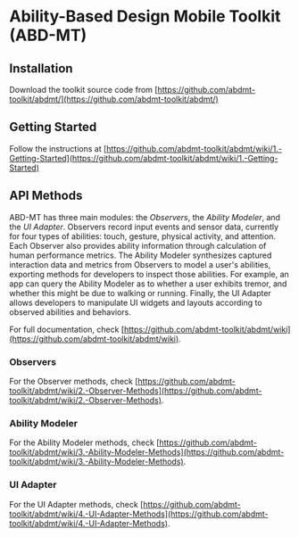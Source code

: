 # Ability-Based Design Mobile Toolkit (ABD-MT)

## Installation

Download the toolkit source code from [https://github.com/abdmt-toolkit/abdmt/](https://github.com/abdmt-toolkit/abdmt/)

## Getting Started

Follow the instructions at [https://github.com/abdmt-toolkit/abdmt/wiki/1.-Getting-Started](https://github.com/abdmt-toolkit/abdmt/wiki/1.-Getting-Started)

## API Methods

ABD-MT has three main modules: the _Observers_, the _Ability Modeler_, and the _UI Adapter_. Observers record input events and sensor data, currently for four types of abilities: touch, gesture, physical activity, and attention. Each Observer also provides ability information through calculation of human performance metrics. The Ability Modeler synthesizes captured interaction data and metrics from Observers to model a user's abilities, exporting methods for developers to inspect those abilities. For example, an app can query the Ability Modeler as to whether a user exhibits tremor, and whether this might be due to walking or running. Finally, the UI Adapter allows developers to manipulate UI widgets and layouts according to observed abilities and behaviors. 

For full documentation, check [https://github.com/abdmt-toolkit/abdmt/wiki](https://github.com/abdmt-toolkit/abdmt/wiki).

### Observers

For the Observer methods, check [https://github.com/abdmt-toolkit/abdmt/wiki/2.-Observer-Methods](https://github.com/abdmt-toolkit/abdmt/wiki/2.-Observer-Methods).

### Ability Modeler

For the Ability Modeler methods, check [https://github.com/abdmt-toolkit/abdmt/wiki/3.-Ability-Modeler-Methods](https://github.com/abdmt-toolkit/abdmt/wiki/3.-Ability-Modeler-Methods).

### UI Adapter

For the UI Adapter methods, check [https://github.com/abdmt-toolkit/abdmt/wiki/4.-UI-Adapter-Methods](https://github.com/abdmt-toolkit/abdmt/wiki/4.-UI-Adapter-Methods).
